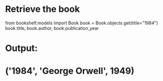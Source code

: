 # Retrieve the book
from bookshelf.models import Book
book = Book.objects.get(title="1984")
book.title, book.author, book.publication_year

# Output:
# ('1984', 'George Orwell', 1949)